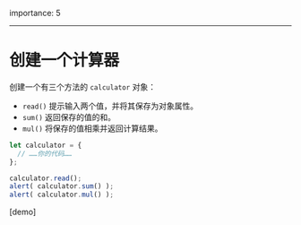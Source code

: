 importance: 5

---

# 创建一个计算器

创建一个有三个方法的 `calculator` 对象：

- `read()` 提示输入两个值，并将其保存为对象属性。
- `sum()` 返回保存的值的和。
- `mul()` 将保存的值相乘并返回计算结果。

```js
let calculator = {
  // ……你的代码……
};

calculator.read();
alert( calculator.sum() );
alert( calculator.mul() );
```

[demo]
